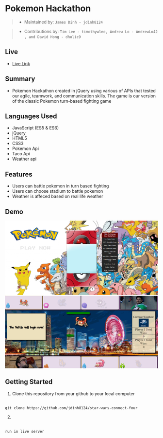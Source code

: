 # Pokemon Hackathon

> - Maintained by: `James Dinh - jdinh8124`

> - Contributions by: ` Tim Lee - timothywlee, Andrew Lo - AndrewLo42
, and David Hong - dholic9  `


## Live
- [Live Link](http://poke-hackathon.jamestdinh.com/)

## Summary
- Pokemon Hackathon created in jQuery using various of APIs that tested our agile, teamwork, and communication skills. The game is our version of the classic Pokemon turn-based fighting game

## Languages Used
- JavaScript (ES5 & ES6)
- jQuery
- HTML5
- CSS3
- Pokemon Api
- Taco Api
- Weather api

## Features
- Users can battle pokemon in turn based fighting
- Users can choose stadium to battle pokemon
- Weather is affeced based on real life weather


## Demo
![Map Selection](assets/screenshot-poke.PNG)
![Battle Gif](assets/poke-gif.gif)

## Getting Started

1. Clone this repository from your github to your local computer
```

git clone https://github.com/jdinh8124/star-wars-connect-four

```
2. 
```

run in live server

```

